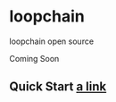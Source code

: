# loopchain
loopchain open source

Coming Soon


## Quick Start [a link](https://github.com/theloopkr/loopchain/wiki/Quick-Start)
